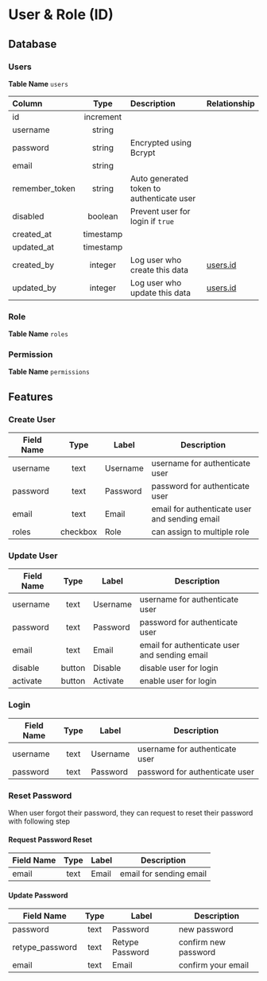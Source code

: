 # User & Role (ID)

## Database

### Users

**Table Name** `users`

| Column         |   Type    | Description                              | Relationship                             |
| :------------- | :-------: | :--------------------------------------- | ---------------------------------------- |
| id             | increment |                                          |                                          |
| username       |  string   |                                          |                                          |
| password       |  string   | Encrypted using Bcrypt                   |                                          |
| email          |  string   |                                          |                                          |
| remember_token |  string   | Auto generated token to authenticate user |                                          |
| disabled       |  boolean  | Prevent user for login if `true`         |                                          |
| created_at     | timestamp |                                          |                                          |
| updated_at     | timestamp |                                          |                                          |
| created_by     |  integer  | Log user who create this data            | [users.id](/modules/user-and-role?id=users) |
| updated_by     |  integer  | Log user who update this data            | [users.id](/modules/user-and-role?id=users) |

### Role

**Table Name** `roles`

### Permission

**Table Name** `permissions`

## Features

### Create User

| Field Name |   Type   | Label    | Description                              |
| ---------- | :------: | -------- | ---------------------------------------- |
| username   |   text   | Username | username for authenticate user           |
| password   |   text   | Password | password for authenticate user           |
| email      |   text   | Email    | email for authenticate user and sending email |
| roles      | checkbox | Role     | can assign to multiple role              |

### Update User

| Field Name |  Type  | Label    | Description                              |
| ---------- | :----: | -------- | ---------------------------------------- |
| username   |  text  | Username | username for authenticate user           |
| password   |  text  | Password | password for authenticate user           |
| email      |  text  | Email    | email for authenticate user and sending email |
| disable    | button | Disable  | disable user for login                   |
| activate   | button | Activate | enable user for login                    |

### Login

| Field Name | Type | Label    | Description                    |
| ---------- | :--: | -------- | ------------------------------ |
| username   | text | Username | username for authenticate user |
| password   | text | Password | password for authenticate user |

### Reset Password

When user forgot their password, they can request to reset their password with following step

#### Request Password Reset

| Field Name | Type | Label    | Description                              |
| ---------- | :--: | -------- | ----------------------- |
| email      | text | Email    | email for sending email |

#### Update Password

| Field Name      | Type | Label           | Description          |
| --------------- | :--: | --------------- | -------------------- |
| password        | text | Password        | new password         |
| retype_password | text | Retype Password | confirm new password |
| email           | text | Email           | confirm your email   |

